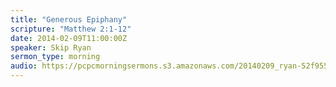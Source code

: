 ```yaml
---
title: "Generous Epiphany"
scripture: "Matthew 2:1-12"
date: 2014-02-09T11:00:00Z
speaker: Skip Ryan
sermon_type: morning
audio: https://pcpcmorningsermons.s3.amazonaws.com/20140209_ryan-52f9550ab82fe.mp3 
---
```



